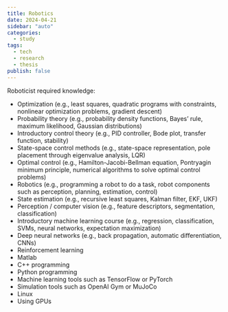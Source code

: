 ```yaml
---
title: Robotics
date: 2024-04-21
sidebar: "auto"
categories:
  - study
tags:
  - tech
  - research
  - thesis
publish: false
---
```


Roboticist required knowledge:

- Optimization (e.g., least squares, quadratic programs with constraints, nonlinear optimization problems, gradient descent)
- Probability theory (e.g., probability density functions, Bayes’ rule, maximum likelihood, Gaussian distributions)
- Introductory control theory (e.g., PID controller, Bode plot, transfer function, stability)
- State-space control methods (e.g., state-space representation, pole placement through eigenvalue analysis, LQR)
- Optimal control (e.g., Hamilton-Jacobi-Bellman equation, Pontryagin minimum principle, numerical algorithms to solve optimal control problems)
- Robotics (e.g., programming a robot to do a task, robot components such as perception, planning, estimation, control)
- State estimation (e.g., recursive least squares, Kalman filter, EKF, UKF)
- Perception / computer vision (e.g., feature descriptors, segmentation, classification)
- Introductory machine learning course (e.g., regression, classification, SVMs, neural networks, expectation maximization)
- Deep neural networks (e.g., back propagation, automatic differentiation, CNNs)
- Reinforcement learning
- Matlab
- C++ programming
- Python programming
- Machine learning tools such as TensorFlow or PyTorch
- Simulation tools such as OpenAI Gym or MuJoCo
- Linux
- Using GPUs
